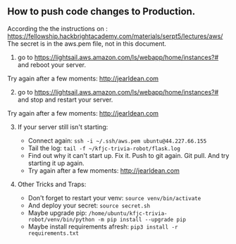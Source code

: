 **How to push code changes to Production.**
----
According the the instructions on :
https://fellowship.hackbrightacademy.com/materials/serpt5/lectures/aws/
<br>
The secret is in the aws.pem file, not in this document.

1. go to https://lightsail.aws.amazon.com/ls/webapp/home/instances?# and reboot your server.

Try again after a few moments: http://jearldean.com

2. go to https://lightsail.aws.amazon.com/ls/webapp/home/instances?# and stop and restart your server.

Try again after a few moments: http://jearldean.com

3. If your server still isn't starting:
    * Connect again: `ssh -i ~/.ssh/aws.pem ubuntu@44.227.66.155`
    * Tail the log: `tail -f ~/kfjc-trivia-robot/flask.log`
    * Find out why it can't start up. Fix it. Push to git again. Git pull. And try starting it up again.
    * Try again after a few moments: http://jearldean.com

4. Other Tricks and Traps:
    * Don't forget to restart your venv: `source venv/bin/activate`
    * And deploy your secret: `source secret.sh`
    * Maybe upgrade pip: `/home/ubuntu/kfjc-trivia-robot/venv/bin/python -m pip install --upgrade pip`
    * Maybe install requirements afresh: `pip3 install -r requirements.txt`
